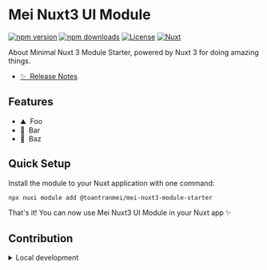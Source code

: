 <!--
Get your module up and running quickly.

Find and replace all on all files (CMD+SHIFT+F):
- Name: Mei Nuxt3 UI Module
- Package name: @toantranmei/mei-nuxt3-module-starter
- Description: Minimal Nuxt 3 Module Starter
-->

# Mei Nuxt3 UI Module

[![npm version][npm-version-src]][npm-version-href]
[![npm downloads][npm-downloads-src]][npm-downloads-href]
[![License][license-src]][license-href]
[![Nuxt][nuxt-src]][nuxt-href]

About Minimal Nuxt 3 Module Starter, powered by Nuxt 3 for doing amazing things.

- [✨ &nbsp;Release Notes](/CHANGELOG.md)
<!-- - [🏀 Online playground](https://stackblitz.com/github/toantranmei/mei-nuxt3-module-starter?file=playground%2Fapp.vue) -->
<!-- - [📖 &nbsp;Documentation](https://mei-nuxt3-module-starter.toantranmei.com) -->

## Features

<!-- Highlight some of the features your module provide here -->
- ⛰ &nbsp;Foo
- 🚠 &nbsp;Bar
- 🌲 &nbsp;Baz

## Quick Setup

Install the module to your Nuxt application with one command:

```bash
npx nuxi module add @toantranmei/mei-nuxt3-module-starter
```

That's it! You can now use Mei Nuxt3 UI Module in your Nuxt app ✨

## Contribution

<details>
  <summary>Local development</summary>

  ```bash
  # Install dependencies
  npm install

  # Generate type stubs
  npm run dev:prepare

  # Develop with the playground
  npm run dev

  # Build the playground
  npm run dev:build

  # Run ESLint
  npm run lint

  # Run Vitest
  npm run test
  npm run test:watch

  # Release new version
  npm run release
  ```

</details>

<!-- Badges -->
[npm-version-src]: https://img.shields.io/npm/v/@toantranmei/mei-nuxt3-module-starter/latest.svg?style=flat&colorA=020420&colorB=00DC82
[npm-version-href]: https://npmjs.com/package/@toantranmei/mei-nuxt3-module-starter

[npm-downloads-src]: https://img.shields.io/npm/dm/@toantranmei/mei-nuxt3-module-starter.svg?style=flat&colorA=020420&colorB=00DC82
[npm-downloads-href]: https://npmjs.com/package/@toantranmei/mei-nuxt3-module-starter

[license-src]: https://img.shields.io/npm/l/@toantranmei/mei-nuxt3-module-starter.svg?style=flat&colorA=020420&colorB=00DC82
[license-href]: https://npmjs.com/package/@toantranmei/mei-nuxt3-module-starter

[nuxt-src]: https://img.shields.io/badge/Nuxt-020420?logo=nuxt.js
[nuxt-href]: https://nuxt.com
